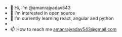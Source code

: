 - 👋 Hi, I’m @amanrajyadav543
- 👀 I’m interested in open source
- 🌱 I’m currently learning react, angular and python
-
- 📫 How to reach me amanrajyadav543@gmail.com

<!---
amanrajyadav543/amanrajyadav543 is a ✨ special ✨ repository because its `README.md` (this file) appears on your GitHub profile.
You can click the Preview link to take a look at your changes.
--->

